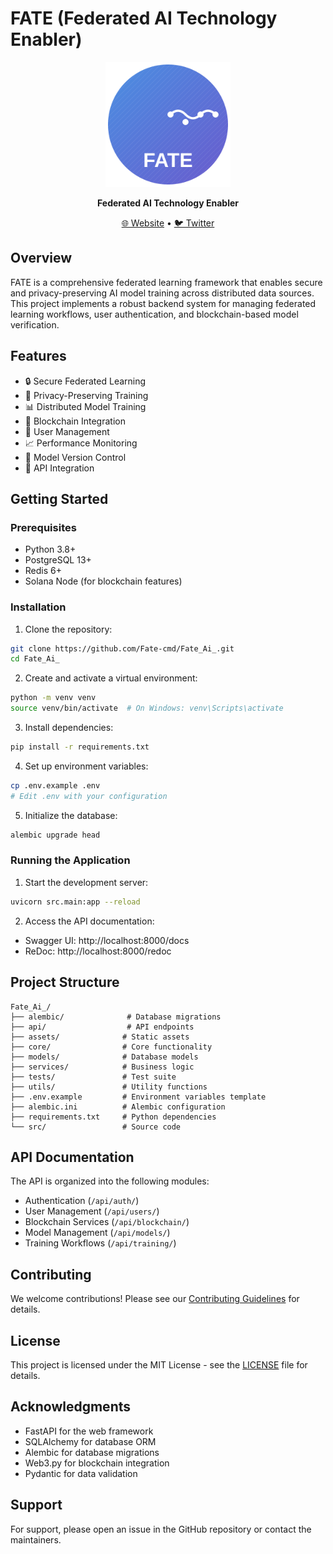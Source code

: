 # FATE (Federated AI Technology Enabler)

<div align="center">
  <img src="assets/logo.svg" alt="FATE Logo" width="200"/>
  <p>
    <strong>Federated AI Technology Enabler</strong>
  </p>
  <p>
    <a href="https://www.fate.solutions" target="_blank">🌐 Website</a> • 
    <a href="https://x.com/Fate_AI_" target="_blank">🐦 Twitter</a>
  </p>
</div>

## Overview

FATE is a comprehensive federated learning framework that enables secure and privacy-preserving AI model training across distributed data sources. This project implements a robust backend system for managing federated learning workflows, user authentication, and blockchain-based model verification.

## Features

- 🔒 Secure Federated Learning
- 🔐 Privacy-Preserving Training
- 📊 Distributed Model Training
- 🔗 Blockchain Integration
- 👥 User Management
- 📈 Performance Monitoring
- 🔄 Model Version Control
- 📱 API Integration

## Getting Started

### Prerequisites

- Python 3.8+
- PostgreSQL 13+
- Redis 6+
- Solana Node (for blockchain features)

### Installation

1. Clone the repository:
```bash
git clone https://github.com/Fate-cmd/Fate_Ai_.git
cd Fate_Ai_
```

2. Create and activate a virtual environment:
```bash
python -m venv venv
source venv/bin/activate  # On Windows: venv\Scripts\activate
```

3. Install dependencies:
```bash
pip install -r requirements.txt
```

4. Set up environment variables:
```bash
cp .env.example .env
# Edit .env with your configuration
```

5. Initialize the database:
```bash
alembic upgrade head
```

### Running the Application

1. Start the development server:
```bash
uvicorn src.main:app --reload
```

2. Access the API documentation:
- Swagger UI: http://localhost:8000/docs
- ReDoc: http://localhost:8000/redoc

## Project Structure

```
Fate_Ai_/
├── alembic/              # Database migrations
├── api/                  # API endpoints
├── assets/              # Static assets
├── core/                # Core functionality
├── models/              # Database models
├── services/            # Business logic
├── tests/               # Test suite
├── utils/               # Utility functions
├── .env.example         # Environment variables template
├── alembic.ini          # Alembic configuration
├── requirements.txt     # Python dependencies
└── src/                 # Source code
```

## API Documentation

The API is organized into the following modules:

- Authentication (`/api/auth/`)
- User Management (`/api/users/`)
- Blockchain Services (`/api/blockchain/`)
- Model Management (`/api/models/`)
- Training Workflows (`/api/training/`)

## Contributing

We welcome contributions! Please see our [Contributing Guidelines](CONTRIBUTING.md) for details.

## License

This project is licensed under the MIT License - see the [LICENSE](LICENSE) file for details.

## Acknowledgments

- FastAPI for the web framework
- SQLAlchemy for database ORM
- Alembic for database migrations
- Web3.py for blockchain integration
- Pydantic for data validation

## Support

For support, please open an issue in the GitHub repository or contact the maintainers. 